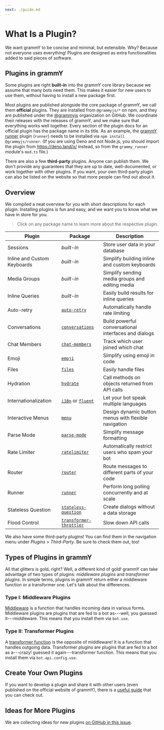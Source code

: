```yaml
---
next: ./guide.md
---
```


# What Is a Plugin?

We want grammY to be concise and minimal, but extensible.
Why?
Because not everyone uses everything!
Plugins are designed as extra functionalities added to said pieces of software.

## Plugins in grammY

Some plugins are right **built-in** into the grammY core library because we assume that many bots need them.
This makes it easier for new users to use them, without having to install a new package first.

Most plugins are published alongside the core package of grammY, we call them **official** plugins.
They are installed from `@grammyjs/*` on npm, and they are published under the [@grammyjs](https://github.com/grammyjs) organization on GitHub.
We coordinate their releases with the releases of grammY, and we make sure that everything works well together.
Every section of the plugin docs for an official plugin has the package name in its title.
As an example, the [grammY runner](./runner.md) plugin (`runner`) needs to be installed via `npm install @grammyjs/runner`.
(If you are using Deno and not Node.js, you should import the plugin from <https://deno.land/x/> instead, so from the `grammy_runner` module's `mod.ts` file.)

There are also a few **third-party** plugins.
Anyone can publish them.
We don't provide any guarantees that they are up to date, well-documented, or work together with other plugins.
If you want, your own third-party plugin can also be listed on the website so that more people can find out about it.

## Overview

We compiled a neat overview for you with short descriptions for each plugin.
Installing plugins is fun and easy, and we want you to know what we have in store for you.

> Click on any package name to learn more about the respective plugin.

| Plugin                      | Package                                               | Description                                          |
| --------------------------- | ----------------------------------------------------- | ---------------------------------------------------- |
| Sessions                    | _built-in_                                            | Store user data in your database                     |
| Inline and Custom Keyboards | _built-in_                                            | Simplify building inline and custom keyboards        |
| Media Groups                | _built-in_                                            | Simplify sending media groups and editing media      |
| Inline Queries              | _built-in_                                            | Easily build results for inline queries              |
| Auto-retry                  | [`auto-retry`](./auto-retry.md)                       | Automatically handle rate limiting                   |
| Conversations               | [`conversations`](./conversations.md)                 | Build powerful conversational interfaces and dialogs |
| Chat Members                | [`chat-members`](./chat-members.md)                   | Track which user joined which chat                   |
| Emoji                       | [`emoji`](./emoji.md)                                 | Simplify using emoji in code                         |
| Files                       | [`files`](./files.md)                                 | Easily handle files                                  |
| Hydration                   | [`hydrate`](./hydrate.md)                             | Call methods on objects returned from API calls      |
| Internationalization        | [`i18n`](./i18n.md) or [`fluent`](./fluent.md)        | Let your bot speak multiple languages                |
| Interactive Menus           | [`menu`](./menu.md)                                   | Design dynamic button menus with flexible navigation |
| Parse Mode                  | [`parse-mode`](./parse-mode.md)                       | Simplify message formatting                          |
| Rate Limiter                | [`ratelimiter`](./ratelimiter.md)                     | Automatically restrict users who spam your bot       |
| Router                      | [`router`](./router.md)                               | Route messages to different parts of your code       |
| Runner                      | [`runner`](./runner.md)                               | Perform long polling concurrently and at scale       |
| Stateless Question          | [`stateless-question`](./stateless-question.md)       | Create dialogs without a data storage                |
| Flood Control               | [`transformer-throttler`](./transformer-throttler.md) | Slow down API calls                                  |

We also have some third-party plugins!
You can find them in the navigation menu under _Plugins_ > _Third-Party_.
Be sure to check them out, too!

## Types of Plugins in grammY

All that glitters is gold, right?
Well, a different kind of gold!
grammY can take advantage of two types of plugins: _middleware plugins_ and _transformer plugins_.
In simple terms, plugins in grammY return either a middleware function or a transformer one.
Let's talk about the differences.

### Type I: Middleware Plugins

[Middleware](../guide/middleware.md) is a function that handles incoming data in various forms.
Middleware plugins are plugins that are fed to a bot as---well, you guessed it---middleware.
This means that you install them via `bot.use`.

### Type II: Transformer Plugins

A [transformer function](../advanced/transformers.md) is the opposite of middleware!
It is a function that handles outgoing data.
Transformer plugins are plugins that are fed to a bot as a---crazy! guessed it again---transformer function.
This means that you install them via `bot.api.config.use`.

## Create Your Own Plugins

If you want to develop a plugin and share it with other users (even published on the official website of grammY), there is a [useful guide](./guide.md) that you can check out.

## Ideas for More Plugins

We are collecting ideas for new plugins [on GitHub in this issue](https://github.com/grammyjs/grammY/issues/110).
